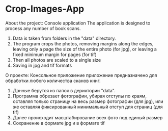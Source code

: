 # Crop-Images-App

About the project:
Console application The application is designed to process any number of book scans.
1. Data is taken from folders in the "data" directory.
2. The program crops the photos, removing margins along the edges, leaving only a page the size of the entire photo (for jpg), or leaving a fixed minimum margin for pages (for tif)
3. Then all photos are scaled to a single size
4. Saving in jpg and tif formats

О проекте:
Консольное приложение приложение предназначено для обработки любого количества сканов книг.
1. Данные берутся из папок в дериктории "data".
2. Программа обрезает фотографии, убирая отступы по краям, оставляя только страницу на весь размер фотографии (для jpg), или же оставляя фиксированный минимальный отступ для страниц (для tif) 
3. Далее происходит масштабирование всех фото под единый размер
4. Сохранение в формате jpg и в формате tif